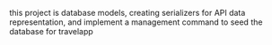 this project is database models, creating serializers for API data representation, and implement a management command to seed the database for travelapp